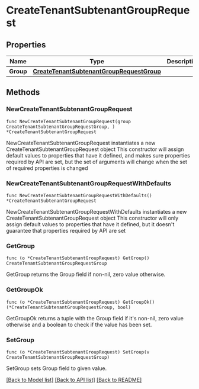# CreateTenantSubtenantGroupRequest

## Properties

Name | Type | Description | Notes
------------ | ------------- | ------------- | -------------
**Group** | [**CreateTenantSubtenantGroupRequestGroup**](CreateTenantSubtenantGroupRequestGroup.md) |  | 

## Methods

### NewCreateTenantSubtenantGroupRequest

`func NewCreateTenantSubtenantGroupRequest(group CreateTenantSubtenantGroupRequestGroup, ) *CreateTenantSubtenantGroupRequest`

NewCreateTenantSubtenantGroupRequest instantiates a new CreateTenantSubtenantGroupRequest object
This constructor will assign default values to properties that have it defined,
and makes sure properties required by API are set, but the set of arguments
will change when the set of required properties is changed

### NewCreateTenantSubtenantGroupRequestWithDefaults

`func NewCreateTenantSubtenantGroupRequestWithDefaults() *CreateTenantSubtenantGroupRequest`

NewCreateTenantSubtenantGroupRequestWithDefaults instantiates a new CreateTenantSubtenantGroupRequest object
This constructor will only assign default values to properties that have it defined,
but it doesn't guarantee that properties required by API are set

### GetGroup

`func (o *CreateTenantSubtenantGroupRequest) GetGroup() CreateTenantSubtenantGroupRequestGroup`

GetGroup returns the Group field if non-nil, zero value otherwise.

### GetGroupOk

`func (o *CreateTenantSubtenantGroupRequest) GetGroupOk() (*CreateTenantSubtenantGroupRequestGroup, bool)`

GetGroupOk returns a tuple with the Group field if it's non-nil, zero value otherwise
and a boolean to check if the value has been set.

### SetGroup

`func (o *CreateTenantSubtenantGroupRequest) SetGroup(v CreateTenantSubtenantGroupRequestGroup)`

SetGroup sets Group field to given value.



[[Back to Model list]](../README.md#documentation-for-models) [[Back to API list]](../README.md#documentation-for-api-endpoints) [[Back to README]](../README.md)


